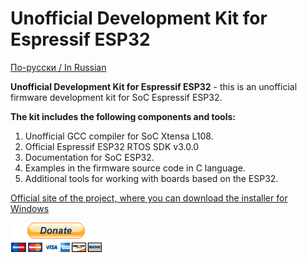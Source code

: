 Unofficial Development Kit for Espressif ESP32
================================================

[По-русски / In Russian](README.ru.md)

<b>Unofficial Development Kit for Espressif ESP32</b> - this is an unofficial firmware development kit for SoC Espressif ESP32.<br>

<b>The kit includes the following components and tools:</b><br>

1. Unofficial GCC compiler for SoC Xtensa L108.<br>
2. Official Espressif ESP32 RTOS SDK v3.0.0<br>
3. Documentation for SoC ESP32.<br>
4. Examples in the firmware source code in C language.<br>
5. Additional tools for working with boards based on the ESP32.<br>

<a href="http://programs74.ru/udkew32-en.html">Official site of the project, where you can download the installer for Windows</a>

<a href="https://www.paypal.com/cgi-bin/webscr?cmd=_s-xclick&hosted_button_id=KEZT6SQ9FRRFE"><img height="47" width="147" src="donate-en.bmp" alt="Donate" title="Donate"></a>
